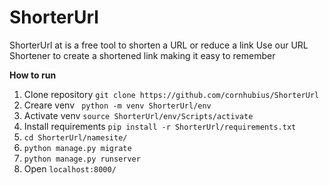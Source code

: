 # ShorterUrl

ShorterUrl at is a free tool to shorten a URL or reduce a link
Use our URL Shortener to create a shortened link making it easy to remember

**How to run**
1. Clone repository ```git clone https://github.com/cornhubius/ShorterUrl```
2. Creare venv ``` python -m venv ShorterUrl/env```
3. Activate venv ```source ShorterUrl/env/Scripts/activate```
4. Install requirements ```pip install -r ShorterUrl/requirements.txt```
5. ```cd ShorterUrl/namesite/```
6. ```python manage.py migrate```
7. ```python manage.py runserver```
8. Open ```localhost:8000/```
